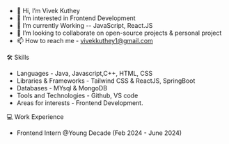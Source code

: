- 👋 Hi, I’m Vivek Kuthey
- 👀 I’m interested in Frontend Development    
- 🌱 I’m currently Working -- JavaScript, React.JS
- 💞️ I’m looking to collaborate on open-source projects & personal project  
- 📫 How to reach me - vivekkuthey1@gmail.com

🛠 Skills

- Languages - Java, Javascript,C++, HTML, CSS
- Libraries & Frameworks - Tailwind CSS & ReactJS, SpringBoot
- Databases - MYsql & MongoDB
- Tools and Technologies - Github, VS code
- Areas for interests - Frontend Development.

💻 Work Experience

- Frontend Intern @Young Decade (Feb 2024 - June 2024)
